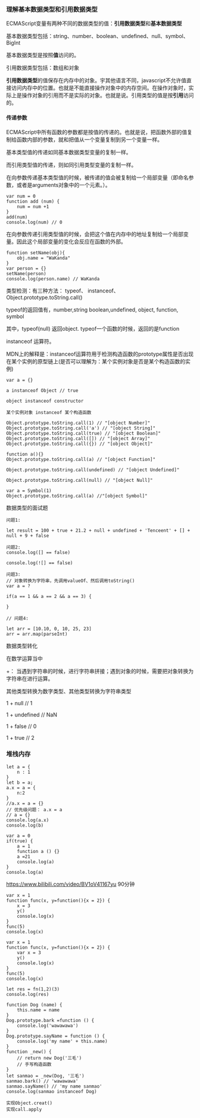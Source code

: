 ### 理解基本数据类型和引用数据类型

ECMAScript变量有两种不同的数据类型的值：**引用数据类型**和**基本数据类型**

基本数据类型包括：string、number、boolean、undefined、null、symbol、BigInt

基本数据类型是按照**值**访问的。

引用数据类型包括：数组和对象

**引用数据类型**的值保存在内存中的对象。宇其他语言不同，javascript不允许值直接访问内存中的位置。也就是不能直接操作对象中的内存空间。在操作对象时，实际上是操作对象的引用而不是实际的对象。也就是说。引用类型的值是按**引用**访问的。

#### 传递参数

ECMAScript中所有函数的参数都是按值的传递的。也就是说，把函数外部的值复制给函数内部的参数，就和把值从一个变量复制到另一个变量一样。

基本类型值的传递如同基本数据类型变量的复制一样。

而引用类型值的传递，则如同引用类型变量的复制一样。

在向参数传递基本类型值的时候，被传递的值会被复制给一个局部变量（即命名参数，或者是arguments对象中的一个元素。）。
```
var num = 0
function add (num) {
    num = num +1
}
add(num)
console.log(num) // 0
```
在向参数传递引用类型值的时候，会把这个值在内存中的地址复制给一个局部变量。因此这个局部变量的变化会反应在函数的外部。
```
function setName(obj){
    obj.name = "WaKanda"
}
var person = {}
setName(person)
console.log(person.name) // WaKanda
```

类型检测：有三种方法： typeof、 instanceof、 Object.prototype.toString.call()

typeof的返回值有，number,string boolean,undefined, object, function, symbol

其中，typeof(null) 返回object. typeof一个函数的时候，返回的是function

instanceof 运算符。

MDN上的解释是：instanceof运算符用于检测构造函数的prototype属性是否出现在某个实例的原型链上(是否可以理解为：某个实例对象是否是某个构造函数的实例)
```
var a = {}

a instanceof Object // true

object instanceof constructor

某个实例对象 instanceof 某个构造函数

```

```
Object.prototype.toString.call(1) // "[object Number]"
Object.prototype.toString.call('a') // "[object String]"
Object.prototype.toString.call(true) // "[object Boolean]"
Object.prototype.toString.call([]) // "[object Array]"
Object.prototype.toString.call({}) // "[object Object]"

function a(){}
Object.prototype.toString.call(a) // "[object Function]"

Object.prototype.toString.call(undefined) // "[object Undefined]"

Object.prototype.toString.call(null) // "[object Null]"

var a = Symbol(1)
Object.prototype.toString.call(a) //"[object Symbol]"
```


数据类型的面试题
```
问题1:

let result = 100 + true + 21.2 + null + undefined + 'Tenceent' + [] + null + 9 + false

问题2:
console.log([] == false)

console.log(![] == false)

问题3:
// 对象转换为字符串，先调用valueOf、然后调用toString()
var a = ? 

if(a == 1 && a == 2 && a == 3) {

}

// 问题4:

let arr = [10.10, 0, 10, 25, 23]
arr = arr.map(parseInt)
```

数据类型转化

在数学运算当中

+： 当遇到字符串的时候，进行字符串拼接；遇到对象的时候，需要把对象转换为字符串在进行运算。

其他类型转换为数字类型、其他类型转换为字符串类型

1 + null // 1

1 + undefined // NaN

1 + false // 0 

1 + true // 2

 


### 堆栈内存

```
let a = {
    n : 1
}
let b = a;
a.x = a = {
    n:2
}
//a.x = a = {}
// 优先级问题： a.x = a
// a = {}
console.log(a.x)
console.log(b)
```

```
var a = 0
if(true) {
    a = 1 
    function a () {}
    a =21
    console.log(a)
}
console.log(a)
```
https://www.bilibili.com/video/BV1oV41167yu 
90分钟

```
var x = 1
function func(x, y=function(){x = 2}) {
    x = 3
    y()
    console.log(x)
}
func(5)
console.log(x)
```

```
var x = 1
function func(x, y=function(){x = 2}) {
    var x = 3
    y()
    console.log(x)
}
func(5)
console.log(x)
```

```
let res = fn(1,2)(3)
console.log(res)
```


```
function Dog (name) {
    this.name = name
}
Dog.prototype.bark =function () {
    console.log('wawawawa')
}
Dog.prototype.sayName = function () {
    console.log('my name' + this.name)
}
function _new() {
    // return new Dog('三毛')
    // 手写构造函数
}
let sanmao = _new(Dog, '三毛')
sanmao.bark() // 'wawawawa'
sanmao.sayName() // 'my name sanmao'
console.log(sanmao instanceof Dog)
```

```
实现Object.creat()
实现call.apply
```